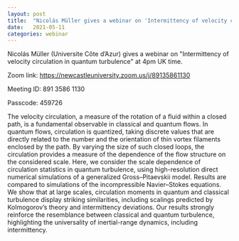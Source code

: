 ```yaml
---
layout: post
title:  "Nicolás Müller gives a webinar on 'Intermittency of velocity circulation in quantum turbulence' at 4pm UK time"
date:   2021-05-11
categories: webinar
---
```

Nicolás Müller (Universite Côte d’Azur) gives a webinar on "Intermittency of velocity circulation in quantum turbulence" at 4pm UK time.

Zoom link: https://newcastleuniversity.zoom.us/j/89135861130 

Meeting ID: 891 3586 1130

Passcode: 459726


The velocity circulation, a measure of the rotation of a fluid within a closed path, is a fundamental observable in classical and quantum flows. In quantum flows, circulation is quantized, taking discrete values that are directly related to the number and the orientation of thin vortex filaments enclosed by the path. By varying the size of such closed loops, the circulation provides a measure of the dependence of the flow structure on the considered scale. Here, we consider the scale dependence of circulation statistics in quantum turbulence, using high-resolution direct numerical simulations of a generalized Gross–Pitaevskii model. Results are compared to simulations of the incompressible Navier–Stokes equations. We show that at large scales, circulation moments in quantum and classical turbulence display striking similarities, including scalings predicted by Kolmogorov’s theory and intermittency deviations. Our results strongly reinforce the resemblance between classical and quantum turbulence, highlighting the universality of inertial-range dynamics, including intermittency.
